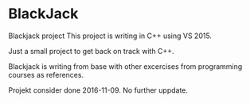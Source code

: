 # BlackJack
Blackjack project
This project is writing in C++ using VS 2015.

Just a small project to get back on track with C++.

Blackjack is writing from base with other excercises from programming courses as references. 

Projekt consider done 2016-11-09. No further uppdate.


